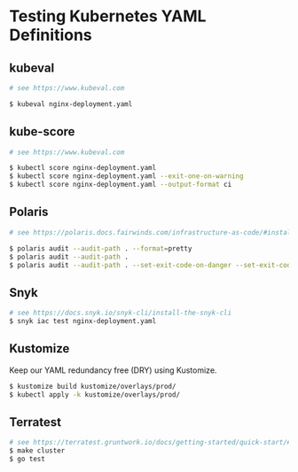 # Testing Kubernetes YAML Definitions

## kubeval

```bash
# see https://www.kubeval.com

$ kubeval nginx-deployment.yaml
```

## kube-score

```bash
# see https://www.kubeval.com

$ kubectl score nginx-deployment.yaml
$ kubectl score nginx-deployment.yaml --exit-one-on-warning
$ kubectl score nginx-deployment.yaml --output-format ci
```

## Polaris

```bash
# see https://polaris.docs.fairwinds.com/infrastructure-as-code/#install-the-cli

$ polaris audit --audit-path . --format=pretty
$ polaris audit --audit-path .
$ polaris audit --audit-path . --set-exit-code-on-danger --set-exit-code-below-score 90
```

## Snyk

```bash
# see https://docs.snyk.io/snyk-cli/install-the-snyk-cli
$ snyk iac test nginx-deployment.yaml
```

## Kustomize

Keep our YAML redundancy free (DRY) using Kustomize.

```bash
$ kustomize build kustomize/overlays/prod/
$ kubectl apply -k kustomize/overlays/prod/
```

## Terratest 

```bash
# see https://terratest.gruntwork.io/docs/getting-started/quick-start/#example-4-kubernetes
$ make cluster
$ go test
```
